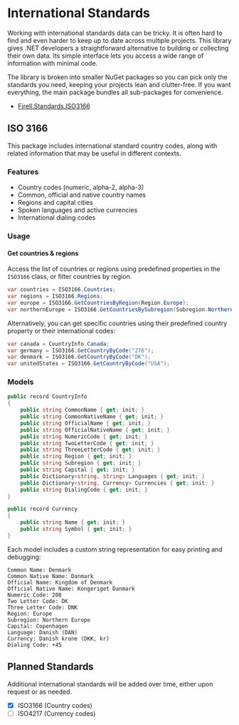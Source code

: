 # International Standards
Working with international standards data can be tricky. It is often hard to find and even harder to keep up to date across multiple projects. This library gives .NET developers a straightforward alternative to building or collecting their own data. Its simple interface lets you access a wide range of information with minimal code.

The library is broken into smaller NuGet packages so you can pick only the standards you need, keeping your projects lean and clutter-free. If you want everything, the main package bundles all sub-packages for convenience.
- [Firell.Standards.ISO3166](https://www.nuget.org/packages/Firell.Standards.ISO3166)

## ISO 3166
This package includes international standard country codes, along with related information that may be useful in different contexts.

### Features
- Country codes (numeric, alpha-2, alpha-3)
- Common, official and native country names
- Regions and capital cities
- Spoken languages and active currencies
- International dialing codes

### Usage

#### Get countries & regions
Access the list of countries or regions using predefined properties in the `ISO3166` class, or filter countries by region.
```csharp
var countries = ISO3166.Countries;
var regions = ISO3166.Regions;
var europe = ISO3166.GetCountriesByRegion(Region.Europe);
var northernEurope = ISO3166.GetCountriesBySubregion(Subregion.NorthernEurope);
```

Alternatively, you can get specific countries using their predefined country property or their international codes:
```csharp
var canada = CountryInfo.Canada;
var germany = ISO3166.GetCountryByCode("276");
var denmark = ISO3166.GetCountryByCode("DK");
var unitedStates = ISO3166.GetCountryByCode("USA");
```

### Models
```cs
public record CountryInfo
{
    public string CommonName { get; init; }
    public string CommonNativeName { get; init; }
    public string OfficialName { get; init; }
    public string OfficialNativeName { get; init; }
    public string NumericCode { get; init; }
    public string TwoLetterCode { get; init; }
    public string ThreeLetterCode { get; init; }
    public string Region { get; init; }
    public string Subregion { get; init; }
    public string Capital { get; init; }
    public Dictionary<string, string> Languages { get; init; }
    public Dictionary<string, Currency> Currencies { get; init; }
    public string DialingCode { get; init; }
}

public record Currency
{
    public string Name { get; init; }
    public string Symbol { get; init; }
}
```
Each model includes a custom string representation for easy printing and debugging:
```
Common Name: Denmark
Common Native Name: Danmark
Official Name: Kingdom of Denmark
Official Native Name: Kongeriget Danmark
Numeric Code: 208
Two Letter Code: DK
Three Letter Code: DNK
Region: Europe
Subregion: Northern Europe
Capital: Copenhagen
Language: Danish (DAN)
Currency: Danish krone (DKK, kr)
Dialing Code: +45
```

## Planned Standards
Additional international standards will be added over time, either upon request or as needed.
- [x] ISO3166 (Country codes)
- [ ] ISO4217 (Currency codes)
